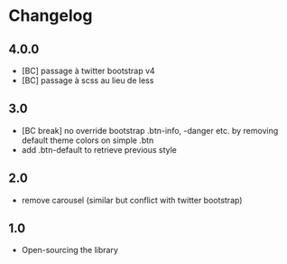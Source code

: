 # Changelog

## 4.0.0

* [BC] passage à twitter bootstrap v4
* [BC] passage à scss au lieu de less

## 3.0

* [BC break] no override bootstrap .btn-info, -danger etc. by removing default theme colors on simple .btn
* add .btn-default to retrieve previous style

## 2.0

* remove carousel (similar but conflict with twitter bootstrap)

## 1.0

* Open-sourcing the library
